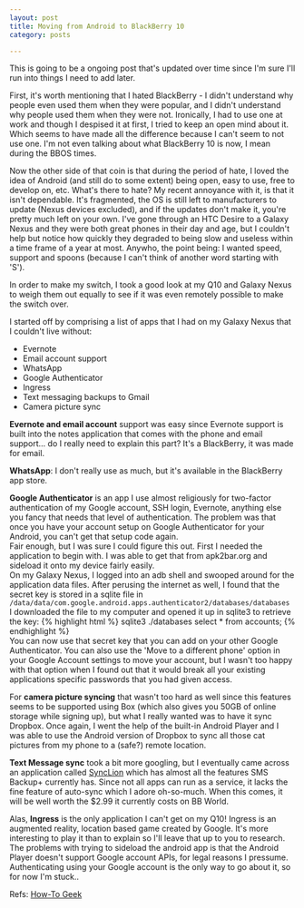 ```yaml
---
layout: post
title: Moving from Android to BlackBerry 10
category: posts

---
```


This is going to be a ongoing post that's updated over time since I'm sure I'll run into things I need to add later.

First, it's worth mentioning that I hated BlackBerry - I didn't understand why people even used them when they were popular, and I didn't understand why people used them when they were not. Ironically, I had to use one at work and though I despised it at first, I tried to keep an open mind about it. Which seems to have made all the difference because I can't seem to not use one. I'm not even talking about what BlackBerry 10 is now, I mean during the BBOS times.

Now the other side of that coin is that during the period of hate, I loved the idea of Android (and still do to some extent) being open, easy to use, free to develop on, etc. What's there to hate?
My recent annoyance with it, is that it isn't dependable. It's fragmented, the OS is still left to manufacturers to update (Nexus devices excluded), and if the updates don't make it, you're pretty much left on your own. I've gone through an HTC Desire to a Galaxy Nexus and they were both great phones in their day and age, but I couldn't help but notice how quickly they degraded to being slow and useless within a time frame of a year at most.
Anywho, the point being: I wanted speed, support and spoons (because I can't think of another word starting with 'S').

In order to make my switch, I took a good look at my Q10 and Galaxy Nexus to weigh them out equally to see if it was even remotely possible to make the switch over.

I started off by comprising a list of apps that I had on my Galaxy Nexus that I couldn't live without:

  - Evernote
  - Email account support	
  - WhatsApp
  - Google Authenticator
  - Ingress
  - Text messaging backups to Gmail
  - Camera picture sync

**Evernote and email account** support was easy since Evernote support is built into the notes application that comes with the phone and email support... do I really need to explain this part? It's a BlackBerry, it was made for email.

**WhatsApp**: I don't really use as much, but it's available in the BlackBerry app store.

**Google Authenticator** is an app I use almost religiously for two-factor authentication of my Google account, SSH login, Evernote, anything else you fancy that needs that level of authentication. The problem was that once you have your account setup on Google Authenticator for your Android, you can't get that setup code again.<br>
Fair enough, but I was sure I could figure this out. First I needed the application to begin with. I was able to get that from apk2bar.org and sideload it onto my device fairly easily.<br>
On my Galaxy Nexus, I logged into an adb shell and swooped around for the application data files. After perusing the internet as well, I found that the secret key is stored in a sqlite file in `/data/data/com.google.android.apps.authenticator2/databases/databases` <br>
I downloaded the file to my computer and opened it up in sqlite3 to retrieve the key:
{% highlight html %}
sqlite3 ./databases
select * from accounts;
{% endhighlight %}<br>
You can now use that secret key that you can add on your other Google Authenticator. You can also use the 'Move to a different phone' option in your Google Account settings to move your account, but I wasn't too happy with that option when I found out that it would break all your existing applications specific passwords that you had given access.

For **camera picture syncing** that wasn't too hard as well since this features seems to be supported using Box (which also gives you 50GB of online storage while signing up), but what I really wanted was to have it sync Dropbox. Once again, I went the help of the built-in Android Player and I was able to use the Android version of Dropbox to sync all those cat pictures from my phone to a (safe?) remote location.

**Text Message sync** took a bit more googling, but I eventually came across an application called [SyncLion][synclion] which has almost all the features SMS Backup+ currently has. Since not all apps can run as a service, it lacks the fine feature of auto-sync which I adore oh-so-much. When this comes, it will be well worth the $2.99 it currently costs on BB World.

Alas, **Ingress** is the only application I can't get on my Q10! Ingress is an augmented reality, location based game created by Google. It's more interesting to play it than to explain so I'll leave that up to you to research. 
The problems with trying to sideload the android app is that the Android Player doesn't support Google account APIs, for legal reasons I pressume. Authenticating using your Google account is the only way to go about it, so for now I'm stuck..

Refs: [How-To Geek][howtogeek]


[howtogeek]: http://www.howtogeek.com/130755/how-to-move-your-google-authenticator-credentials-to-a-new-android-phone-or-tablet/
[synclion]: http://appworld.blackberry.com/webstore/content/20384391/
